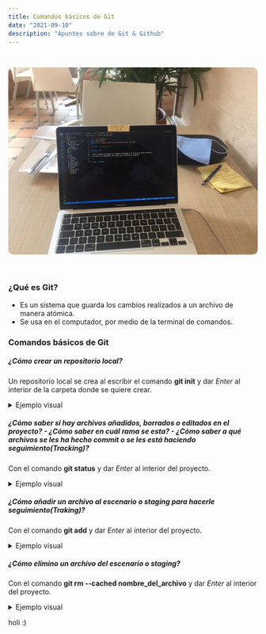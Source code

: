 ```yaml
---
title: Comandos básicos de Git
date: "2021-09-10" 
description: "Apuntes sobre de Git & Github"
---
```

<!-- date: año-mes-día -->

<img src="./images/1.jpeg" alt="Git learning" style="border-radius:10px; margin:30px 0;">

### ¿Qué es Git?

- Es un sistema que guarda los cambios realizados a un archivo de manera atómica.
- Se usa en el computador, por medio de la terminal de comandos.

### Comandos básicos de Git

##### ¿Cómo crear un repositorio local?
Un repositorio local se crea al escribir el comando **git init** y dar *Enter* al interior de la carpeta donde se quiere crear.

<details>
<summary>Ejemplo visual</summary>
  Creacción de un repositorio local en la carpeta/directorio llamado test:
  <img src="./images/3.png" style="margin:1rem 0;">
  <strong>Nota:</strong> Puedes verificar la existencia del repositorio local con el comando <strong>ls -la</strong> qué nos listara los archivos visibles y los ocultos. En los archivos ocultos se debera ver un archivo <strong>.git</strong>
</details>

##### ¿Cómo saber si hay archivos añadidos, borrados o editados en el proyecto? - ¿Cómo saber en cuál rama se esta? - ¿Cómo saber a qué archivos se les ha hecho *commit* o se les está haciendo seguimiento(Tracking)?
Con el comando **git status** y dar *Enter* al interior del proyecto.

<details>
  <summary>Ejemplo visual</summary>
  <img src="./images/4.png">
</details>

##### ¿Cómo añadir un archivo al escenario o *staging* para hacerle seguimiento(Traking)?
Con el comando **git add** y dar *Enter* al interior del proyecto.

<details>
  <summary>Ejemplo visual</summary>
  <img src="./images/5.png">
</details>

##### ¿Cómo elimino un archivo del escenario o *staging*?
Con el comando **git rm --cached nombre_del_archivo** y dar *Enter* al interior del proyecto.

<details>
<summary>Ejemplo visual</summary>

<img src="./images/6.png">
</details>

holi :)
